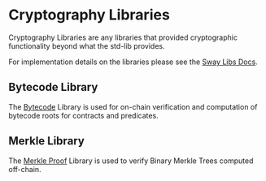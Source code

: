 # Cryptography Libraries

Cryptography Libraries are any libraries that provided cryptographic functionality beyond what the std-lib provides.

For implementation details on the libraries please see the [Sway Libs Docs](https://fuellabs.github.io/sway-libs/master/sway_libs/).

## Bytecode Library

The [Bytecode](./bytecode/index.md) Library is used for on-chain verification and computation of bytecode roots for contracts and predicates.

## Merkle Library

The [Merkle Proof](./merkle/index.md) Library is used to verify Binary Merkle Trees computed off-chain.
